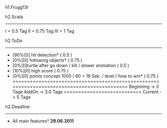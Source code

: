 h1.Frugg13r

h2.Scala
_____________________________

I = 0.5 Tag
II = 0.75 Tag
III = 1 Tag

h2.ToDo
_____________________________

- [90%][I] hit detection* 													( 0.5 )
- [0%][II] following objects* 												( 0.75 )
- [0%][I]turtle after go down / kill / slower animation 					( 0.5 )
- [10%][II] high score 														( 0.75 )
- [0%][II] points concept 1000 / 60 = 16 Sek. / level / how to win*			( 0.75 )
===========================================================================================
																Beginning 	-> 	3 Tage 
																AddOn		->	3.0 Tage
																===========================
																Current 	->	5 Tage
																
h2.Deadline
_____________________________

- All main features*
__29.06.2011__